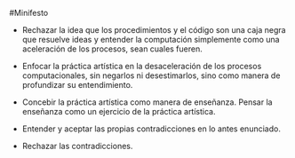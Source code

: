 #Minifesto
- Rechazar la idea que los procedimientos y el código son una caja negra que resuelve ideas y entender la computación simplemente como una aceleración de los procesos, sean cuales fueren.

- Enfocar la práctica artística en la desaceleración de los procesos computacionales, sin negarlos ni desestimarlos, sino como manera de profundizar su entendimiento.

- Concebir la práctica artística como manera de enseñanza. Pensar la enseñanza como un ejercicio de la práctica artística.
- Entender y aceptar las propias contradicciones en lo antes enunciado.
- Rechazar las contradicciones.
